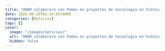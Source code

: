 ```yaml
---
title: "UNAM colaborará con Pemex en proyectos de tecnología en hidrocarburos"
date: 2025-06-26T01:14:05+0000
categories: [Noticias]
tags: []
cover:
  image: "/images/noticias/"
  alt: "UNAM colaborará con Pemex en proyectos de tecnología en hidrocarburos"
  hidden: false
---
```



